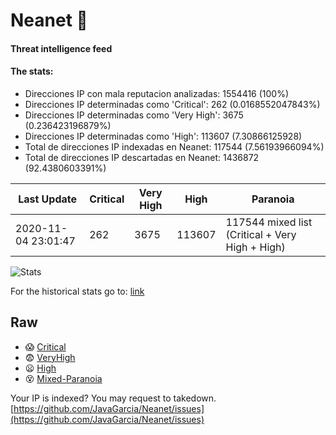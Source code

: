 # Neanet :hocho:
#### Threat intelligence feed
#### The stats:

- Direcciones IP con mala reputacion analizadas: 1554416 (100%)
- Direcciones IP determinadas como 'Critical':  262 (0.0168552047843%)
- Direcciones IP determinadas como 'Very High':  3675 (0.236423196879%)
- Direcciones IP determinadas como 'High':  113607 (7.30866125928)
- Total de direcciones IP indexadas en Neanet:  117544 (7.56193966094%)
- Total de direcciones IP descartadas en Neanet:  1436872 (92.4380603391%)

| Last Update | Critical | Very High | High | Paranoia |
| --- | --- | --- | --- | --- |
| 2020-11-04 23:01:47 | 262 | 3675 | 113607 | 117544 mixed list (Critical + Very High + High)|

![Stats](https://docs.google.com/spreadsheets/d/e/2PACX-1vSnaNMIXVabIpDJjufMlzH7poXnshF3mgd8Is1g9ytUEzVsP5my4Trn8f-xkoLLQ38xpL3HtmUexLo6/pubchart?oid=501124687&format=image)

For the historical stats go to: [link](/stats.csv)
## Raw
- :scream: [Critical](https://raw.githubusercontent.com/JavaGarcia/Neanet/master/blacklists/neanet_critical.txt)
- :fearful: [VeryHigh](https://raw.githubusercontent.com/JavaGarcia/Neanet/master/blacklists/neanet_veryHigh.txtt)
- :frowning: [High](https://raw.githubusercontent.com/JavaGarcia/Neanet/master/blacklists/neanet_high.txt)
- :dizzy_face: [Mixed-Paranoia](https://raw.githubusercontent.com/JavaGarcia/Neanet/master/blacklists/neanet_all.txt)


Your IP is indexed? You may request to takedown. [https://github.com/JavaGarcia/Neanet/issues](https://github.com/JavaGarcia/Neanet/issues)


















































































































































































































































































































































































































































































































































































































































































































































































































































































































































































































































































































































































































































































































































































































































































































































































































































































































































































































































































































































































